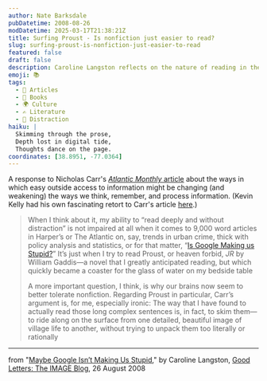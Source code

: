 ```yaml
---
author: Nate Barksdale
pubDatetime: 2008-08-26
modDatetime: 2025-03-17T21:38:21Z
title: Surfing Proust - Is nonfiction just easier to read?
slug: surfing-proust-is-nonfiction-just-easier-to-read
featured: false
draft: false
description: Caroline Langston reflects on the nature of reading in the digital age and shares her insights on the changing landscape of how we engage with literature.
emoji: 📚
tags:
  - 📖 Articles
  - 📖 Books
  - 🌍 Culture
  - ✍️ Literature
  - 📱 Distraction
haiku: |
  Skimming through the prose,  
  Depth lost in digital tide,  
  Thoughts dance on the page.
coordinates: [38.8951, -77.0364]
---
```


A response to Nicholas Carr's [_Atlantic Monthly_ article](http://www.theatlantic.com/doc/200807/google) about the ways in which easy outside access to information might be changing (and weakening) the ways we think, remember, and process information. (Kevin Kelly had his own fascinating retort to Carr's article [here](http://www.theatlantic.com/doc/200807/google).)

> When I think about it, my ability to “read deeply and without distraction” is not impaired at all when it comes to 9,000 word articles in Harper’s or The Atlantic on, say, trends in urban crime, thick with policy analysis and statistics, or for that matter, “[Is Google Making us Stupid?](http://www.theatlantic.com/doc/200807/google)” It’s just when I try to read Proust, or heaven forbid, _JR_ by William Gaddis—a novel that I greatly anticipated reading, but which quickly became a coaster for the glass of water on my bedside table
>
> A more important question, I think, is why our brains now seem to better tolerate nonfiction. Regarding Proust in particular, Carr’s argument is, for me, especially ironic: The way that I have found to actually read those long complex sentences is, in fact, to skim them—to ride along on the surface from one detailed, beautiful image of village life to another, without trying to unpack them too literally or rationally

---

from "[Maybe Google Isn’t Making Us Stupid](http://imagejournal.org/page/blog/maybe-google-isnt-making-us-stupid)," by Caroline Langston, [Good Letters: The IMAGE Blog](http://imagejournal.org/page/blog/maybe-google-isnt-making-us-stupid), 26 August 2008
